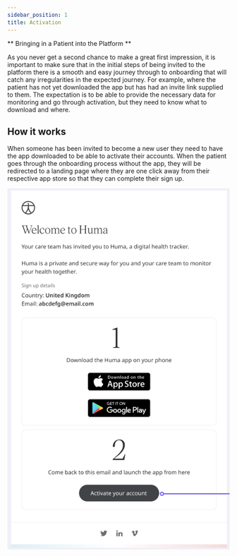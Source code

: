 ```yaml
---
sidebar_position: 1
title: Activation
---
```


** Bringing in a Patient into the Platform **

As you never get a second chance to make a great first impression, it is important to make sure that in the initial steps of being invited to the platform there is a smooth and easy journey through to onboarding that will catch any irregularities in the expected journey. For example, where the patient has not yet downloaded the app but has had an invite link supplied to them. The expectation is to be able to provide the necessary data for monitoring and go through activation, but they need to know what to download and where. 

## How it works

When someone has been invited to become a new user they need to have the app downloaded to be able to activate their accounts. When the patient goes through the onboarding process without the app, they will be redirected to a landing page where they are one click away from their respective app store so that they can complete their sign up.

![Splash screen showing download links to app stores](assets/activation_01.png)